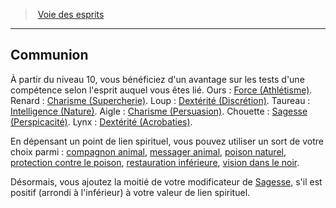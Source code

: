﻿---
!GenericItem
Id: barbarian_spirits_hd.md#communion
ParentLink: barbarian_spirits_hd.md#voie-des-esprits
Name: Communion
ParentName: Voie des esprits
NameLevel: 2
Attributes: {}
---
> [Voie des esprits](hd_barbarian_spirits.md)

---

## Communion

À partir du niveau 10, vous bénéficiez d'un avantage sur les tests d'une compétence selon l'esprit auquel vous êtes lié. Ours : [Force (Athlétisme)](hd_abilities_strength_athletisme.md). Renard : [Charisme (Supercherie)](hd_abilities_charisma_supercherie.md). Loup : [Dextérité (Discrétion)](hd_abilities_dexterity_discretion.md). Taureau : [Intelligence (Nature)](hd_abilities_intelligence_nature.md). Aigle : [Charisme (Persuasion)](hd_abilities_charisma_persuasion.md). Chouette : [Sagesse (Perspicacité)](hd_abilities_wisdom_perspicacite.md). Lynx : [Dextérité (Acrobaties)](hd_abilities_dexterity_acrobaties.md).

En dépensant un point de lien spirituel, vous pouvez utiliser un sort de votre choix parmi : [compagnon animal](hd_spells_compagnon_animal.md), [messager animal](hd_spells_messager_animal.md), [poison naturel](hd_spells_poison_naturel.md), [protection contre le poison](hd_spells_protection_contre_le_poison.md), [restauration inférieure](hd_spells_restauration_inferieure.md), [vision dans le noir](hd_environment_vision_dans_le_noir.md).

Désormais, vous ajoutez la moitié de votre modificateur de [Sagesse](hd_abilities_wisdom.md), s'il est positif (arrondi à l'inférieur) à votre valeur de lien spirituel.

